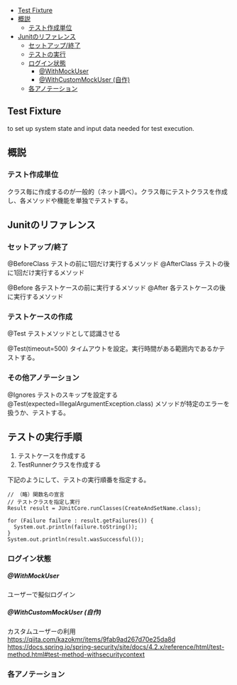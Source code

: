 
- [Test Fixture](#test-fixture)
- [概説](#概説)
  - [テスト作成単位](#テスト作成単位)
- [Junitのリファレンス](#junitのリファレンス)
  - [セットアップ/終了](#セットアップ終了)
  - [テストの実行](#テストの実行)
  - [ログイン状態](#ログイン状態)
      - [@WithMockUser](#withmockuser)
      - [@WithCustomMockUser (自作)](#withcustommockuser-自作)
  - [各アノテーション](#各アノテーション)


## Test Fixture
to set up system state and input data needed for test execution.

## 概説
### テスト作成単位
クラス毎に作成するのが一般的（ネット調べ）。クラス毎にテストクラスを作成し、各メソッドや機能を単独でテストする。

## Junitのリファレンス
### セットアップ/終了
@BeforeClass
  テストの前に1回だけ実行するメソッド
@AfterClass
  テストの後に1回だけ実行するメソッド

@Before
  各テストケースの前に実行するメソッド
@After
  各テストケースの後に実行するメソッド

### テストケースの作成
@Test
  テストメソッドとして認識させる

  @Test(timeout=500)
    タイムアウトを設定。実行時間がある範囲内であるかテストする。

### その他アノテーション
@Ignores
  テストのスキップを設定する
@Test(expected=IllegalArgumentException.class)
  メソッドが特定のエラーを扱うか、テストする。


## テストの実行手順

1. テストケースを作成する
2. TestRunnerクラスを作成する

下記のようにして、テストの実行順番を指定する。
```
// （略）関数名の宣言
// テストクラスを指定し実行
Result result = JUnitCore.runClasses(CreateAndSetName.class);

for (Failure failure : result.getFailures()) {
  System.out.println(failure.toString());
}
System.out.println(result.wasSuccessful());
```


### ログイン状態
##### @WithMockUser
ユーザーで擬似ログイン

##### @WithCustomMockUser (自作)
カスタムユーザーの利用
https://qiita.com/kazokmr/items/9fab9ad267d70e25da8d
https://docs.spring.io/spring-security/site/docs/4.2.x/reference/html/test-method.html#test-method-withsecuritycontext

### 各アノテーション


